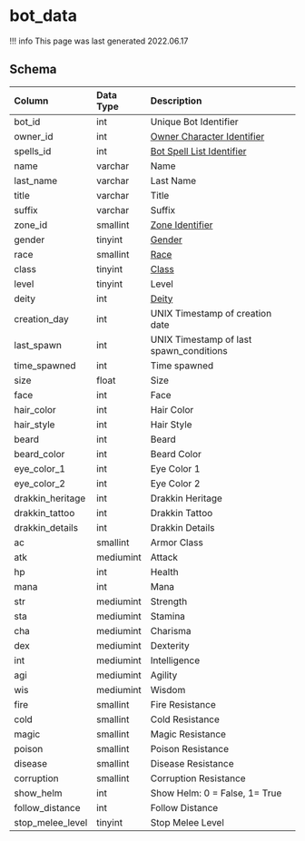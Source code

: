 # bot_data

!!! info
	This page was last generated 2022.06.17

## Schema

| Column | Data Type | Description |
| :--- | :--- | :--- |
| bot_id | int | Unique Bot Identifier |
| owner_id | int | [Owner Character Identifier](../../../schema/categories/characters/character_data.md) |
| spells_id | int | [Bot Spell List Identifier](../../../../categories/spells/bot-spell-list-ids) |
| name | varchar | Name |
| last_name | varchar | Last Name |
| title | varchar | Title |
| suffix | varchar | Suffix |
| zone_id | smallint | [Zone Identifier](../../../../categories/zones/zone-list) |
| gender | tinyint | [Gender](../../../../categories/npc/genders) |
| race | smallint | [Race](../../../../categories/npc/race-list) |
| class | tinyint | [Class](../../../../categories/player/class-list) |
| level | tinyint | Level |
| deity | int | [Deity](../../../../categories/player/deity-list) |
| creation_day | int | UNIX Timestamp of creation date |
| last_spawn | int | UNIX Timestamp of last spawn_conditions |
| time_spawned | int | Time spawned |
| size | float | Size |
| face | int | Face |
| hair_color | int | Hair Color |
| hair_style | int | Hair Style |
| beard | int | Beard |
| beard_color | int | Beard Color |
| eye_color_1 | int | Eye Color 1 |
| eye_color_2 | int | Eye Color 2 |
| drakkin_heritage | int | Drakkin Heritage |
| drakkin_tattoo | int | Drakkin Tattoo |
| drakkin_details | int | Drakkin Details |
| ac | smallint | Armor Class |
| atk | mediumint | Attack |
| hp | int | Health |
| mana | int | Mana |
| str | mediumint | Strength |
| sta | mediumint | Stamina |
| cha | mediumint | Charisma |
| dex | mediumint | Dexterity |
| int | mediumint | Intelligence |
| agi | mediumint | Agility |
| wis | mediumint | Wisdom |
| fire | smallint | Fire Resistance |
| cold | smallint | Cold Resistance |
| magic | smallint | Magic Resistance |
| poison | smallint | Poison Resistance |
| disease | smallint | Disease Resistance |
| corruption | smallint | Corruption Resistance |
| show_helm | int | Show Helm: 0 = False, 1= True |
| follow_distance | int | Follow Distance |
| stop_melee_level | tinyint | Stop Melee Level |

